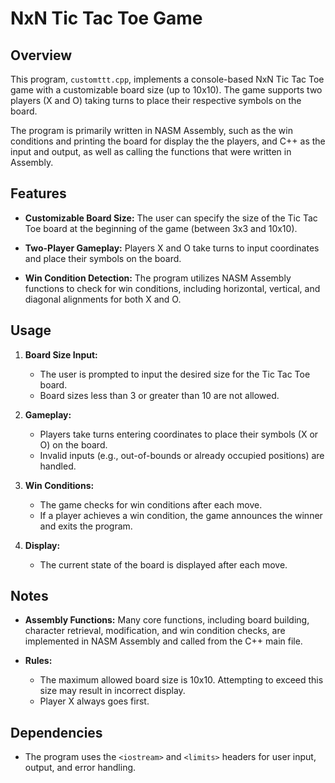 # NxN Tic Tac Toe Game

## Overview

This program, `customttt.cpp`, implements a console-based NxN Tic Tac Toe game with a customizable board size (up to 10x10). The game supports two players (X and O) taking turns to place their respective symbols on the board. 

The program is primarily written in NASM Assembly, such as the win conditions and printing the board for display the the players, and C++ as the input and output, as well as calling the functions that were written in Assembly.

## Features

- **Customizable Board Size:** The user can specify the size of the Tic Tac Toe board at the beginning of the game (between 3x3 and 10x10).

- **Two-Player Gameplay:** Players X and O take turns to input coordinates and place their symbols on the board.

- **Win Condition Detection:** The program utilizes NASM Assembly functions to check for win conditions, including horizontal, vertical, and diagonal alignments for both X and O.

## Usage

1. **Board Size Input:**
   - The user is prompted to input the desired size for the Tic Tac Toe board.
   - Board sizes less than 3 or greater than 10 are not allowed.

2. **Gameplay:**
   - Players take turns entering coordinates to place their symbols (X or O) on the board.
   - Invalid inputs (e.g., out-of-bounds or already occupied positions) are handled.

3. **Win Conditions:**
   - The game checks for win conditions after each move.
   - If a player achieves a win condition, the game announces the winner and exits the program.

4. **Display:**
   - The current state of the board is displayed after each move.

## Notes

- **Assembly Functions:** Many core functions, including board building, character retrieval, modification, and win condition checks, are implemented in NASM Assembly and called from the C++ main file.

- **Rules:**
   - The maximum allowed board size is 10x10. Attempting to exceed this size may result in incorrect display.
   - Player X always goes first.

## Dependencies

- The program uses the `<iostream>` and `<limits>` headers for user input, output, and error handling.
